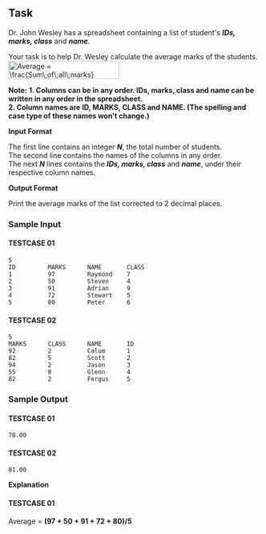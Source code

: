 ## Task

Dr. John Wesley has a spreadsheet containing a list of student's ***IDs, marks, class*** and ***name***.  

Your task is to help Dr. Wesley calculate the average marks of the students.  
<img src="http://www.sciweavers.org/tex2img.php?eq=%20Average%20%3D%20%5Cfrac%7BSum%5C%3Bof%5C%3Ball%5C%3Bmarks%7D%7BTotal%5C%3Bstudents%7D%20&bc=White&fc=Black&im=jpg&fs=12&ff=modern&edit=0" align="center" border="0" alt=" Average = \frac{Sum\;of\;all\;marks}{Total\;students} " width="221" height="36" />

**Note:**
**1. Columns can be in any order. IDs, marks, class and name can be written in any order in the spreadsheet.**  
**2. Column names are ID, MARKS, CLASS and NAME. (The spelling and case type of these names won't change.)**  

**Input Format**

The first line contains an integer ***N***, the total number of students.  
The second line contains the names of the columns in any order.  
The next ***N*** lines contains the ***IDs, marks, class*** and ***name***, under their respective column names.  

**Output Format**

Print the average marks of the list corrected to 2 decimal places.

### Sample Input

#### TESTCASE 01
```
5
ID         MARKS      NAME       CLASS     
1          97         Raymond    7         
2          50         Steven     4         
3          91         Adrian     9         
4          72         Stewart    5         
5          80         Peter      6   
```
#### TESTCASE 02
```
5
MARKS      CLASS      NAME       ID        
92         2          Calum      1         
82         5          Scott      2         
94         2          Jason      3         
55         8          Glenn      4         
82         2          Fergus     5
```
### Sample Output

#### TESTCASE 01
```
78.00
```
#### TESTCASE 02
```
81.00
```
**Explanation**

#### TESTCASE 01

Average = **(97 + 50 + 91 + 72 + 80)/5**
